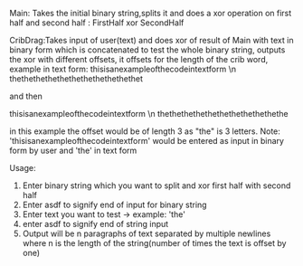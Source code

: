 Main: Takes the initial binary string,splits it and does a xor operation on first half and second half : FirstHalf xor SecondHalf

CribDrag:Takes input of user(text) and does xor of result of Main with text in binary form which is concatenated to test the whole binary string, outputs the xor with different offsets, it offsets for the length of the crib word, example in text form:
thisisanexampleofthecodeintextform \n
thethethethethethethethethethethet

and then

thisisanexampleofthecodeintextform \n
 thethethethethethethethethethethe

in this example the offset would be of length 3 as "the" is 3 letters.
Note: 'thisisanexampleofthecodeintextform' would be entered as input in binary form by user and 'the' in text form

Usage:
1. Enter binary string which you want to split and xor first half with second half
2. Enter asdf to signify end of input for binary string
3. Enter text you want to test -> example: 'the'
4. enter asdf to signify end of string input
5. Output will be n paragraphs of text separated by multiple newlines where n is the length of the string(number of times the text is offset by one)
